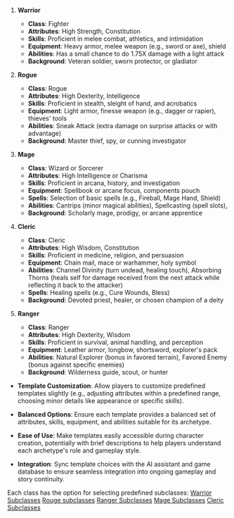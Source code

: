 1. **Warrior**
    
    - **Class**: Fighter
    - **Attributes**: High Strength, Constitution
    - **Skills**: Proficient in melee combat, athletics, and intimidation
    - **Equipment**: Heavy armor, melee weapon (e.g., sword or axe), shield
    - **Abilities**: Has a small chance to do 1.75X damage with a light attack
    - **Background**: Veteran soldier, sworn protector, or gladiator
2. **Rogue**
    
    - **Class**: Rogue
    - **Attributes**: High Dexterity, Intelligence
    - **Skills**: Proficient in stealth, sleight of hand, and acrobatics
    - **Equipment**: Light armor, finesse weapon (e.g., dagger or rapier), thieves' tools
    - **Abilities**: Sneak Attack (extra damage on surprise attacks or with advantage)
    - **Background**: Master thief, spy, or cunning investigator
3. **Mage**
    
    - **Class**: Wizard or Sorcerer
    - **Attributes**: High Intelligence or Charisma
    - **Skills**: Proficient in arcana, history, and investigation
    - **Equipment**: Spellbook or arcane focus, components pouch
    - **Spells**: Selection of basic spells (e.g., Fireball, Mage Hand, Shield)
    - **Abilities**: Cantrips (minor magical abilities), Spellcasting (spell slots), 
    - **Background**: Scholarly mage, prodigy, or arcane apprentice
4. **Cleric**
    
    - **Class**: Cleric
    - **Attributes**: High Wisdom, Constitution
    - **Skills**: Proficient in medicine, religion, and persuasion
    - **Equipment**: Chain mail, mace or warhammer, holy symbol
    - **Abilities**: Channel Divinity (turn undead, healing touch), Absorbing Thorns (heals self for damage received from the next attack while reflecting it back to the attacker)
    - **Spells**: Healing spells (e.g., Cure Wounds, Bless)
    - **Background**: Devoted priest, healer, or chosen champion of a deity
5. **Ranger**
    
    - **Class**: Ranger
    - **Attributes**: High Dexterity, Wisdom
    - **Skills**: Proficient in survival, animal handling, and perception
    - **Equipment**: Leather armor, longbow, shortsword, explorer's pack
    - **Abilities**: Natural Explorer (bonus in favored terrain), Favored Enemy (bonus against specific enemies)
    - **Background**: Wilderness guide, scout, or hunter


- **Template Customization**: Allow players to customize predefined templates slightly (e.g., adjusting attributes within a predefined range, choosing minor details like appearance or specific skills).
    
- **Balanced Options**: Ensure each template provides a balanced set of attributes, skills, equipment, and abilities suitable for its archetype.
    
- **Ease of Use**: Make templates easily accessible during character creation, potentially with brief descriptions to help players understand each archetype's role and gameplay style.
    
- **Integration**: Sync template choices with the AI assistant and game database to ensure seamless integration into ongoing gameplay and story continuity.

Each class has the option for selecting predefined subclasses:
[Warrior Subclasses](Warrior%20Subclasses.md)
[Rouge subclasses](Rouge%20subclasses.md)
[Ranger Subclasses](Ranger%20Subclasses.md)
[Mage Subclasses](Mage%20Subclasses.md)
[Cleric Subclasses](Cleric%20Subclasses.md)
